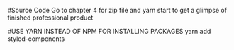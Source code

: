 #Source Code 
Go to chapter 4 for zip file and yarn start to get a glimpse of finished professional product

#USE YARN INSTEAD OF NPM FOR INSTALLING PACKAGES
yarn add styled-components

